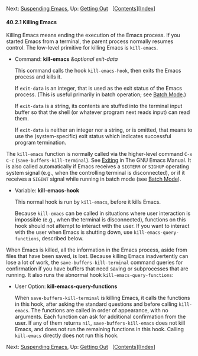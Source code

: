 

Next: [Suspending Emacs](Suspending-Emacs.html), Up: [Getting Out](Getting-Out.html)   \[[Contents](index.html#SEC_Contents "Table of contents")]\[[Index](Index.html "Index")]

#### 40.2.1 Killing Emacs

Killing Emacs means ending the execution of the Emacs process. If you started Emacs from a terminal, the parent process normally resumes control. The low-level primitive for killing Emacs is `kill-emacs`.

*   Command: **kill-emacs** *\&optional exit-data*

    This command calls the hook `kill-emacs-hook`, then exits the Emacs process and kills it.

    If `exit-data` is an integer, that is used as the exit status of the Emacs process. (This is useful primarily in batch operation; see [Batch Mode](Batch-Mode.html).)

    If `exit-data` is a string, its contents are stuffed into the terminal input buffer so that the shell (or whatever program next reads input) can read them.

    If `exit-data` is neither an integer nor a string, or is omitted, that means to use the (system-specific) exit status which indicates successful program termination.

The `kill-emacs` function is normally called via the higher-level command `C-x C-c` (`save-buffers-kill-terminal`). See [Exiting](https://www.gnu.org/software/emacs/manual/html_node/emacs/Exiting.html#Exiting) in The GNU Emacs Manual. It is also called automatically if Emacs receives a `SIGTERM` or `SIGHUP` operating system signal (e.g., when the controlling terminal is disconnected), or if it receives a `SIGINT` signal while running in batch mode (see [Batch Mode](Batch-Mode.html)).

*   Variable: **kill-emacs-hook**

    This normal hook is run by `kill-emacs`, before it kills Emacs.

    Because `kill-emacs` can be called in situations where user interaction is impossible (e.g., when the terminal is disconnected), functions on this hook should not attempt to interact with the user. If you want to interact with the user when Emacs is shutting down, use `kill-emacs-query-functions`, described below.

When Emacs is killed, all the information in the Emacs process, aside from files that have been saved, is lost. Because killing Emacs inadvertently can lose a lot of work, the `save-buffers-kill-terminal` command queries for confirmation if you have buffers that need saving or subprocesses that are running. It also runs the abnormal hook `kill-emacs-query-functions`:

*   User Option: **kill-emacs-query-functions**

    When `save-buffers-kill-terminal` is killing Emacs, it calls the functions in this hook, after asking the standard questions and before calling `kill-emacs`. The functions are called in order of appearance, with no arguments. Each function can ask for additional confirmation from the user. If any of them returns `nil`, `save-buffers-kill-emacs` does not kill Emacs, and does not run the remaining functions in this hook. Calling `kill-emacs` directly does not run this hook.

Next: [Suspending Emacs](Suspending-Emacs.html), Up: [Getting Out](Getting-Out.html)   \[[Contents](index.html#SEC_Contents "Table of contents")]\[[Index](Index.html "Index")]
